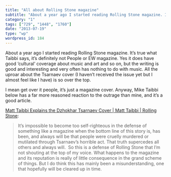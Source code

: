 ```yaml
---
title: "All about Rolling Stone magazine"
subtitle: "About a year ago I started reading Rolling Stone magazine. It’s true what Taibbi says, it’s definite..."
category: "1"
tags: ["729", "1448", "1760"]
date: "2013-07-19"
type: "wp"
wordpress_id: 184
---
```

About a year ago I started reading Rolling Stone magazine. It’s true what Taibbi says, it’s definitely not People or EW magazine. Yes it does have good ‘cultural’ coverage about music and art and so on, but the writing is good and interesting and very often has nothing to do with music. All the uproar about the Tsarnaev cover (I haven’t received the issue yet but I almost feel like I have) is so over the top.

I mean get over it people, it’s just a magazine cover. Anyway, Mike Taibbi below has a far more reasoned reaction to the outrage than mine, and it’s a good article.

[Matt Taibbi Explains the Dzhokhar Tsarnaev Cover | Matt Taibbi | Rolling Stone](http://www.rollingstone.com/politics/blogs/taibblog/explaining-the-rolling-stone-cover-by-a-boston-native-20130719?utm_source=dailynewsletter&utm_medium=email&utm_campaign=newsletter):

> It’s impossible to become too self-righteous in the defense of something like a magazine when the bottom line of this story is, has been, and always will be that people were cruelly murdered or mutilated through Tsarnaev’s horrible act. That truth supercedes all others and always will.  So this is a defense of Rolling Stone that I’m not shouting at the top of my voice. What happens to the magazine and its reputation is really of little consequence in the grand scheme of things. But I do think this has mainly been a misunderstanding, one that hopefully will be cleared up in time.